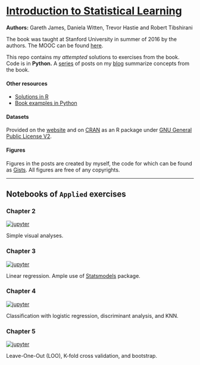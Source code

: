 # [Introduction to Statistical Learning](https://www-bcf.usc.edu/~gareth/ISL/)
**Authors:** Gareth James, Daniela Witten, Trevor Hastie and Robert Tibshirani


The book was taught at Stanford University in summer of 2016 by the authors. The MOOC can be found [here](https://lagunita.stanford.edu/courses/HumanitiesSciences/StatLearning/Winter2016/about).

This repo contains my *attempted* solutions to exercises from the book. Code is in **Python.** A [series](https://alisiina.github.io/2019/01/28/statistical-learning-series.html) of posts on my [blog](https://alisiina.github.io) summarize concepts from the book.


#### Other resources
* [Solutions in R](https://blog.princehonest.com/stat-learning/)
* [Book examples in Python](https://github.com/qx0731/ISL_python)

#### Datasets
Provided on the [website](https://www-bcf.usc.edu/~gareth/ISL/data.html) and on [CRAN](https://cran.r-project.org/web/packages/ISLR/index.html) as an R package under [GNU General Public License V2](https://cran.r-project.org/web/licenses/GPL-2).


#### Figures
Figures in the posts are created by myself, the code for which can be found as [Gists](https://gist.github.com/alisiina). All figures are free of any copyrights.

* * *
## Notebooks of `Applied` exercises
### Chapter 2
[![jupyter](https://img.shields.io/badge/launch-nbviewer-orange.svg?logo=jupyter)](https://nbviewer.jupyter.org/github/alisiina/stat-learning/blob/master/ch2_applied.ipynb)

Simple visual analyses.

### Chapter 3
[![jupyter](https://img.shields.io/badge/launch-nbviewer-orange.svg?logo=jupyter)](https://nbviewer.jupyter.org/github/alisiina/stat-learning/blob/master/ch3_applied.ipynb)

Linear regression. Ample use of [Statsmodels](https://www.statsmodels.org/stable/index.html) package.

### Chapter 4
[![jupyter](https://img.shields.io/badge/launch-nbviewer-orange.svg?logo=jupyter)](https://nbviewer.jupyter.org/github/alisiina/stat-learning/blob/master/ch4_applied.ipynb)

Classification with logistic regression, discriminant analysis, and KNN.

### Chapter 5
[![jupyter](https://img.shields.io/badge/launch-nbviewer-orange.svg?logo=jupyter)](https://nbviewer.jupyter.org/github/alisiina/stat-learning/blob/master/ch5_applied.ipynb)

Leave-One-Out (LOO), K-fold cross validation, and bootstrap.